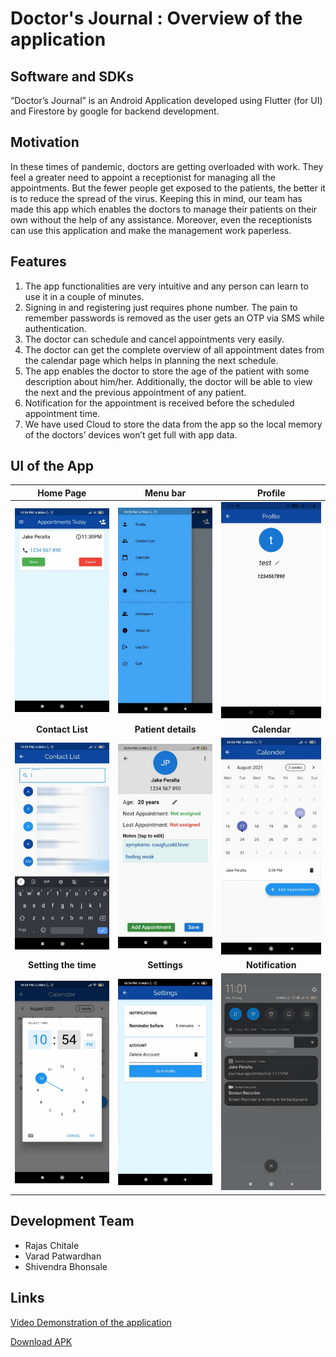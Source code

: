 # Doctor's Journal : Overview of the application
## Software and SDKs
“Doctor’s Journal” is an Android Application developed using Flutter (for UI) and Firestore by google for backend development.

## Motivation
In these times of pandemic, doctors are getting overloaded with work. They feel a greater need to appoint a receptionist for managing all the appointments. But the fewer people get exposed to the patients, the better it is to reduce the spread of the virus. Keeping this in mind, our team has made this app which enables the doctors to manage their patients on their own without the help of any assistance. Moreover, even the receptionists can use this application and make the management work paperless.  

## Features
1.	The app functionalities are very intuitive and any person can learn to use it in a couple of minutes.
2.	Signing in and registering just requires phone number. The pain to remember passwords is removed as the user gets an OTP via SMS while authentication.
3.	The doctor can schedule and cancel appointments very easily.
4.	The doctor can get the complete overview of all appointment dates from the calendar page which helps in planning the next schedule.
5.	The app enables the doctor to store the age of the patient with some description about him/her. Additionally, the doctor will be able to view the next and the previous appointment of any patient.
6.	Notification for the appointment is received before the scheduled appointment time.
7.	We have used Cloud to store the data from the app so the local memory of the doctors’ devices won’t get full with app data.

## UI of the App

**Home Page**             |  **Menu bar**               |  **Profile**
:-------------------------:|:-------------------------:|:-------------------------:
<img src="/Screenshots/Home page.png" alt="Home Page" width="200"/>  |  <img src="/Screenshots/menu bar.png" alt="Menu Bar" width="200"/>  |  <img src="/Screenshots/Profile page.png" alt="Profile" width="200"/>
**Contact List**             |  **Patient details**               |  **Calendar**
<img src="/Screenshots/Contact list.png" alt="Contact list" width="200"/>  |  <img src="/Screenshots/Patient details.png" alt="Patient details" width="200"/>  |  <img src="/Screenshots/Calendar page.png" alt="Calendar" width="200"/>
**Setting the time**             |  **Settings**               |  **Notification**
<img src="/Screenshots/Set time.png" alt="Set time" width="200"/>  |  <img src="/Screenshots/Settings page.png" alt="Settings" width="200"/>  |  <img src="/Screenshots/Notification.png" alt="Notification" width="200"/>

## Development Team
- Rajas Chitale
- Varad Patwardhan
- Shivendra Bhonsale

## Links
[Video Demonstration of the application](https://drive.google.com/file/d/1RuvHrjv1eaOUOXW7tYs5Oi0ausX0zJ_h/view?usp=sharing)

[Download APK](https://drive.google.com/file/d/1ItG9EQvceq0oOqI-VSq29UfzFMb-DLw0/view?usp=drivesdk)
